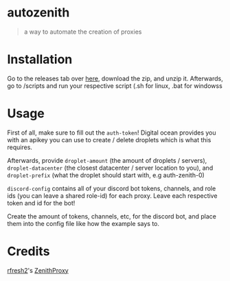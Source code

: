 # autozenith

> a way to automate the creation of proxies

# Installation

Go to the releases tab over [here](https://github.com/boxyfour/autozenith/releases/), download the zip, and unzip it. Afterwards, go to /scripts and run your respective script (.sh for linux, .bat for windowss

# Usage

First of all, make sure to fill out the `auth-token`! Digital ocean provides you with an apikey you can use to create / delete droplets which is what this requires.

Afterwards, provide `droplet-amount` (the amount of droplets / servers), `droplet-datacenter` (the closest datacenter / server location to you), and `droplet-prefix` (what the droplet should start with, e.g auth-zenith-0)

`discord-config` contains all of your discord bot tokens, channels, and role ids (you can leave a shared role-id) for each proxy. Leave each respective token and id for the bot!

Create the amount of tokens, channels, etc, for the discord bot, and place them into the config file like how the example says to.

# Credits

[rfresh2](https://github.com/rfresh2)'s [ZenithProxy](https://github.com/rfresh2/ZenithProxy)